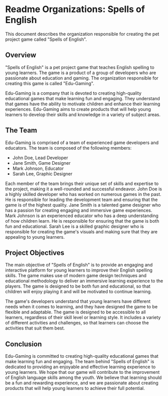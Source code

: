 # Readme Organizations: Spells of English

This document describes the organization responsible for creating the pet project game called "Spells of English".

## Overview

"Spells of English" is a pet project game that teaches English spelling to young learners. The game is a product of a group of developers who are passionate about education and gaming. The organization responsible for creating this game is called "Edu-Gaming".

Edu-Gaming is a company that is devoted to creating high-quality educational games that make learning fun and engaging. They understand that games have the ability to motivate children and enhance their learning experiences. Edu-Gaming aims to create products that will help young learners to develop their skills and knowledge in a variety of subject areas.

## The Team

Edu-Gaming is comprised of a team of experienced game developers and educators. The team is composed of the following members:

- John Doe, Lead Developer
- Jane Smith, Game Designer
- Mark Johnson, Educator
- Sarah Lee, Graphic Designer

Each member of the team brings their unique set of skills and expertise to the project, making it a well-rounded and successful endeavor. John Doe is a highly skilled developer who has worked on numerous games in the past. He is responsible for leading the development team and ensuring that the game is of the highest quality. Jane Smith is a talented game designer who has a passion for creating engaging and immersive game experiences. Mark Johnson is an experienced educator who has a deep understanding of how children learn. He is responsible for ensuring that the game is both fun and educational. Sarah Lee is a skilled graphic designer who is responsible for creating the game's visuals and making sure that they are appealing to young learners.

## Project Objectives

The main objective of "Spells of English" is to provide an engaging and interactive platform for young learners to improve their English spelling skills. The game makes use of modern game design techniques and educational methodology to deliver an immersive learning experience to the players. The game is designed to be both fun and educational, so that children will enjoy playing it and will be motivated to continue learning.

The game's developers understand that young learners have different needs when it comes to learning, and they have designed the game to be flexible and adaptable. The game is designed to be accessible to all learners, regardless of their skill level or learning style. It includes a variety of different activities and challenges, so that learners can choose the activities that suit them best.

## Conclusion

Edu-Gaming is committed to creating high-quality educational games that make learning fun and engaging. The team behind "Spells of English" is dedicated to providing an enjoyable and effective learning experience to young learners. We hope that our game will contribute to the improvement of English language skills among the youth. We believe that learning should be a fun and rewarding experience, and we are passionate about creating products that will help young learners to achieve their full potential.